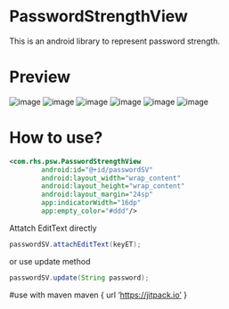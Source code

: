 # PasswordStrengthView
This is an android library to represent password strength.


# Preview
![image](https://user-images.githubusercontent.com/46835920/120934020-470c5600-c71a-11eb-8499-4394d79fde9c.png)
![image](https://user-images.githubusercontent.com/46835920/120933956-0e6c7c80-c71a-11eb-954a-127234e45ad1.png)
![image](https://user-images.githubusercontent.com/46835920/120933965-162c2100-c71a-11eb-87f9-9cbe6cd1b66e.png)
![image](https://user-images.githubusercontent.com/46835920/120933973-1debc580-c71a-11eb-96f5-ba140baa83b1.png)
![image](https://user-images.githubusercontent.com/46835920/120933994-2d6b0e80-c71a-11eb-8890-0e161f588e5b.png)
![image](https://user-images.githubusercontent.com/46835920/120934005-352ab300-c71a-11eb-89f7-d214a0c00374.png)


# How to use?
```xml
<com.rhs.psw.PasswordStrengthView
        android:id="@+id/passwordSV"
        android:layout_width="wrap_content"
        android:layout_height="wrap_content"
        android:layout_margin="24sp"
        app:indicatorWidth="16dp"
        app:empty_color="#ddd"/>
```

Attatch EditText directly
```java
passwordSV.attachEditText(keyET);
```
or use update method

```java
passwordSV.update(String password);
```

#use with maven
maven { url ‘https://jitpack.io’ }
